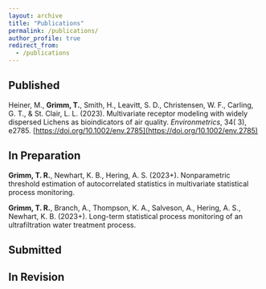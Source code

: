 ```yaml
---
layout: archive
title: "Publications"
permalink: /publications/
author_profile: true
redirect_from:
  - /publications
---
```


## Published

Heiner, M., **Grimm, T.**, Smith, H., Leavitt, S. D., Christensen, W. F., Carling, G. T., & St. Clair, L. L. (2023). Multivariate receptor modeling with widely dispersed Lichens as bioindicators of air quality. *Environmetrics*, 34( 3), e2785. [https://doi.org/10.1002/env.2785](https://doi.org/10.1002/env.2785)

## In Preparation

**Grimm, T. R.**, Newhart, K. B., Hering, A. S. (2023+). Nonparametric threshold estimation of autocorrelated statistics in multivariate statistical process monitoring.

**Grimm, T. R.**, Branch, A., Thompson, K. A., Salveson, A., Hering, A. S., Newhart, K. B. (2023+). Long-term statistical process monitoring of an ultrafiltration water treatment process.

## Submitted

## In Revision
